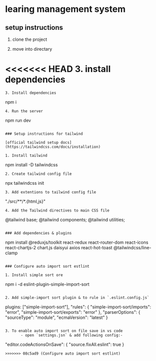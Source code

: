 # learing management system

## setup instructions

1. clone the project

2. move into directary 

<<<<<<< HEAD
3. install dependencies
=======
```
3. Install dependencies
```
   npm i

```
4. Run the server
```
   npm run dev
```

### Setup instructions for tailwind

[official tailwind setup docs] (https://tailwindcss.com/docs/installation)

1. Install tailwind
```
   npm install -D tailwindcss

```
2. Create tailwind config file
```
   npx tailwindcss init

```
3. Add extentions to tailwind config file
```
   "./src/**/*.{html,js}"

```
4. Add the Tailwind directives to main CSS file
```
   @tailwind base;
   @tailwind components;
   @tailwind utilities;

```

### Add dependencies & plugins

```
   npm install @reduxjs/toolkit react-redux react-router-dom react-icons react-chartjs-2 chart.js daisyui axios react-hot-toast @tailwindcss/line-clamp

```

### Configure auto import sort estlint

1. Install simple sort ore
```
   npm i -d eslint-plugin-simple-import-sort

```   

2. Add simple-import sort plugin & to rule in `.eslint.config.js`
```
   plugins: ["simple-import-sort"],
      "rules": {
        "simple-import-sort/imports": "error",
        "simple-import-sort/exports": "error"
      },
      "parserOptions": {
        "sourceType": "module",
        "ecmaVersion": "latest"
      }

```

3. To enable auto import sort on file save in vs code
       - open `settings.jsn` & add following config:-
```
   "editor.codeActionsOnSave": {
        "source.fixAll.eslint": true
    }

```       
>>>>>>> 08c5ad9 (Configure auto import sort estlint)
